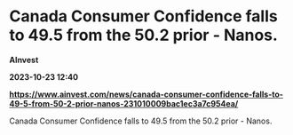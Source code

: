 # Canada Consumer Confidence falls to 49.5 from the 50.2 prior - Nanos.
**AInvest**

**2023-10-23 12:40**

**https://www.ainvest.com/news/canada-consumer-confidence-falls-to-49-5-from-50-2-prior-nanos-231010009bac1ec3a7c954ea/**

Canada Consumer Confidence falls to 49.5 from the 50.2 prior - Nanos.